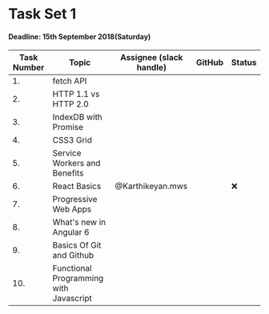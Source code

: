 
# Task Set 1

#### Deadline: 15th September 2018(Saturday) 

|Task Number|Topic|Assignee (slack handle)|GitHub|Status|
|---|---|---|---|---|
|1.|fetch API ||||
|2.|HTTP 1.1 vs HTTP 2.0||||
|3.|IndexDB with Promise||||
|4.|CSS3 Grid||||
|5.|Service Workers and Benefits||||
|6.|React Basics|@Karthikeyan.mws||:x:|
|7.|Progressive Web Apps||||
|8.|What's new in Angular 6||||
|9.|Basics Of Git and Github||||
|10.|Functional Programming with Javascript||||
